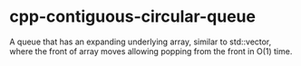 # cpp-contiguous-circular-queue
A queue that has an expanding underlying array, similar to std::vector, where the front of 
array moves allowing popping from the front in O(1) time.

